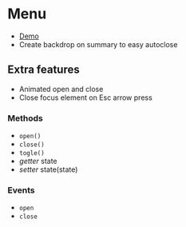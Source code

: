 # Menu
* [Demo](https://barcia.github.io/lab/menu-drawer/index.html)
* Create backdrop on summary to easy autoclose

## Extra features
* Animated open and close
* Close focus element on Esc arrow press

### Methods
* `open()`
* `close()`
* `togle()`
* *getter* state
* *setter* state(state)

### Events
* `open`
* `close`
